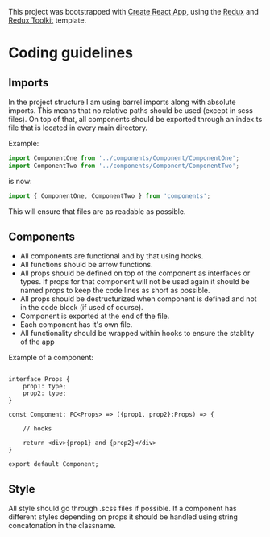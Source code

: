 This project was bootstrapped with [Create React App](https://github.com/facebook/create-react-app), using the [Redux](https://redux.js.org/) and [Redux Toolkit](https://redux-toolkit.js.org/) template.

# Coding guidelines

## Imports

In the project structure I am using barrel imports along with absolute imports. This means that no relative paths should be used (except in scss files). On top of that, all components should be exported through an index.ts file that is located in every main directory.

Example:

```js
import ComponentOne from '../components/Component/ComponentOne';
import ComponentTwo from '../components/Component/ComponentTwo';
```

is now:

```js
import { ComponentOne, ComponentTwo } from 'components';
```

This will ensure that files are as readable as possible.

## Components

- All components are functional and by that using hooks.
- All functions should be arrow functions.
- All props should be defined on top of the component as interfaces or types. If props for that component will not be used again it should be named props to keep the code lines as short as possible.
- All props should be destructurized when component is defined and not in the code block (if used of course).
- Component is exported at the end of the file.
- Each component has it's own file.
- All functionality should be wrapped within hooks to ensure the stablity of the app

Example of a component:

```tsx

interface Props {
    prop1: type;
    prop2: type;
}

const Component: FC<Props> => ({prop1, prop2}:Props) => {

    // hooks

    return <div>{prop1} and {prop2}</div>
}

export default Component;

```

## Style

All style should go through .scss files if possible. If a component has different styles depending on props it should be handled using string concatonation in the classname.
